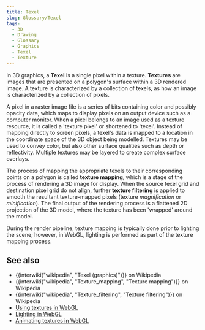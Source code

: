```yaml
---
title: Texel
slug: Glossary/Texel
tags:
  - 3D
  - Drawing
  - Glossary
  - Graphics
  - Texel
  - Texture
---
```

In 3D graphics, a **Texel** is a single pixel within a texture. **Textures** are images that are presented on a polygon's surface within a 3D rendered image. A texture is characterized by a collection of texels, as how an image is characterized by a collection of pixels. 

A pixel in a raster image file is a series of bits containing color and possibly opacity data, which maps to display pixels on an output device such as a computer monitor. When a pixel belongs to an image used as a texture resource, it is called a 'texture pixel' or shortened to 'texel'. Instead of mapping directly to screen pixels, a texel's data is mapped to a location in the coordinate space of the 3D object being modelled. Textures may be used to convey color, but also other surface qualities such as depth or reflectivity. Multiple textures may be layered to create complex surface overlays.

The process of mapping the appropriate texels to their corresponding points on a polygon is called **texture mapping**, which is a stage of the process of rendering a 3D image for display. When the source texel grid and destination pixel grid do not align, further **texture filtering** is applied to smooth the resultant texture-mapped pixels (texture _magnification_ or _minification_). The final output of the rendering process is a flattened 2D projection of the 3D model, where the texture has been 'wrapped' around the model.

During the render pipeline, texture mapping is typically done prior to lighting the scene; however, in WebGL, lighting is performed as part of the texture mapping process.

## See also

- {{interwiki("wikipedia", "Texel (graphics)")}} on Wikipedia
- {{interwiki("wikipedia", "Texture_mapping", "Texture mapping")}} on Wikipedia
- {{interwiki("wikipedia", "Texture_filtering", "Texture filtering")}} on Wikipedia
- [Using textures in WebGL](/en-US/docs/Web/API/WebGL_API/Tutorial/Using_textures_in_WebGL)
- [Lighting in WebGL](/en-US/docs/Web/API/WebGL_API/Tutorial/Lighting_in_WebGL)
- [Animating textures in WebGL](/en-US/docs/Web/API/WebGL_API/Tutorial/Animating_textures_in_WebGL)
